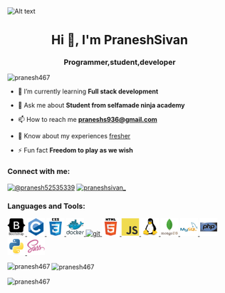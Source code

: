 <img title="a title" alt="Alt text" src="https://blogger.googleusercontent.com/img/b/R29vZ2xl/AVvXsEjZZ-2X2UO0FX5GkPAafhTykd4t1_KuWY4BhDnFOPjq4O22uuvJwwaby_bQ2C3xKzUBGPFW7TAqAy52DPtJAp_qEh-9cknGEyJaTNoY5zWOuE5y_81x8QaGQsIi52wVylIQF2k3birSYfgwnZFtY-CJMK2uPCGVk_gf4hyhgH3fAJ9bFfLPYExVAAu6/s1600/Android_WhatsNewInAndroidTVGoogleTV_4209x1253.png">
<h1 align="center">Hi 👋, I'm PraneshSivan</h1>
<h3 align="center">Programmer,student,developer</h3>

<p align="left"> <img src="https://komarev.com/ghpvc/?username=pranesh467&label=Profile%20views&color=0e75b6&style=flat" alt="pranesh467" /> </p>



- 🌱 I’m currently learning **Full stack development**

- 💬 Ask me about **Student from selfamade ninja academy**

- 📫 How to reach me **praneshs936@gmail.com**

- 📄 Know about my experiences [fresher](fresher)

- ⚡ Fun fact **Freedom to play as we wish**

<h3 align="left">Connect with me:</h3>
<p align="left">
<a href="https://twitter.com/@pranesh52535339" target="blank"><img align="center" src="https://raw.githubusercontent.com/rahuldkjain/github-profile-readme-generator/master/src/images/icons/Social/twitter.svg" alt="@pranesh52535339" height="30" width="40" /></a>
<a href="https://instagram.com/praneshsivan_" target="blank"><img align="center" src="https://raw.githubusercontent.com/rahuldkjain/github-profile-readme-generator/master/src/images/icons/Social/instagram.svg" alt="praneshsivan_" height="30" width="40" /></a>
</p>

<h3 align="left">Languages and Tools:</h3>
<p align="left"> <a href="https://getbootstrap.com" target="_blank" rel="noreferrer"> <img src="https://raw.githubusercontent.com/devicons/devicon/master/icons/bootstrap/bootstrap-plain-wordmark.svg" alt="bootstrap" width="40" height="40"/> </a> <a href="https://www.cprogramming.com/" target="_blank" rel="noreferrer"> <img src="https://raw.githubusercontent.com/devicons/devicon/master/icons/c/c-original.svg" alt="c" width="40" height="40"/> </a> <a href="https://www.w3schools.com/css/" target="_blank" rel="noreferrer"> <img src="https://raw.githubusercontent.com/devicons/devicon/master/icons/css3/css3-original-wordmark.svg" alt="css3" width="40" height="40"/> </a> <a href="https://www.docker.com/" target="_blank" rel="noreferrer"> <img src="https://raw.githubusercontent.com/devicons/devicon/master/icons/docker/docker-original-wordmark.svg" alt="docker" width="40" height="40"/> </a> <a href="https://git-scm.com/" target="_blank" rel="noreferrer"> <img src="https://www.vectorlogo.zone/logos/git-scm/git-scm-icon.svg" alt="git" width="40" height="40"/> </a> <a href="https://www.w3.org/html/" target="_blank" rel="noreferrer"> <img src="https://raw.githubusercontent.com/devicons/devicon/master/icons/html5/html5-original-wordmark.svg" alt="html5" width="40" height="40"/> </a> <a href="https://developer.mozilla.org/en-US/docs/Web/JavaScript" target="_blank" rel="noreferrer"> <img src="https://raw.githubusercontent.com/devicons/devicon/master/icons/javascript/javascript-original.svg" alt="javascript" width="40" height="40"/> </a> <a href="https://www.linux.org/" target="_blank" rel="noreferrer"> <img src="https://raw.githubusercontent.com/devicons/devicon/master/icons/linux/linux-original.svg" alt="linux" width="40" height="40"/> </a> <a href="https://www.mongodb.com/" target="_blank" rel="noreferrer"> <img src="https://raw.githubusercontent.com/devicons/devicon/master/icons/mongodb/mongodb-original-wordmark.svg" alt="mongodb" width="40" height="40"/> </a> <a href="https://www.mysql.com/" target="_blank" rel="noreferrer"> <img src="https://raw.githubusercontent.com/devicons/devicon/master/icons/mysql/mysql-original-wordmark.svg" alt="mysql" width="40" height="40"/> </a> <a href="https://www.php.net" target="_blank" rel="noreferrer"> <img src="https://raw.githubusercontent.com/devicons/devicon/master/icons/php/php-original.svg" alt="php" width="40" height="40"/> </a> <a href="https://www.python.org" target="_blank" rel="noreferrer"> <img src="https://raw.githubusercontent.com/devicons/devicon/master/icons/python/python-original.svg" alt="python" width="40" height="40"/> </a> <a href="https://sass-lang.com" target="_blank" rel="noreferrer"> <img src="https://raw.githubusercontent.com/devicons/devicon/master/icons/sass/sass-original.svg" alt="sass" width="40" height="40"/> </a> </p>

<p><img align="left" src="https://github-readme-stats.vercel.app/api/top-langs?username=pranesh467&show_icons=true&locale=en&layout=compact" alt="pranesh467" /></p>

<p>&nbsp;<img align="center" src="https://github-readme-stats.vercel.app/api?username=pranesh467&show_icons=true&locale=en" alt="pranesh467" /></p>

<p><img align="center" src="https://github-readme-streak-stats.herokuapp.com/?user=pranesh467&" alt="pranesh467" /></p>

